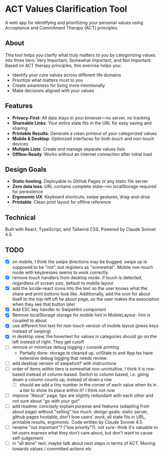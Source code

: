 # ACT Values Clarification Tool

A web app for identifying and prioritizing your personal values using Acceptance and Commitment Therapy (ACT) principles.

## About

This tool helps you clarify what truly matters to you by categorizing values into three tiers: Very Important, Somewhat Important, and Not Important. Based on ACT therapy principles, this exercise helps you:

- Identify your core values across different life domains
- Prioritize what matters most to you
- Create awareness for living more intentionally
- Make decisions aligned with your values

## Features

- **Privacy-First**: All data stays in your browser—no server, no tracking
- **Shareable Links**: Your entire state fits in the URL for easy saving and sharing
- **Printable Results**: Generate a clean printout of your categorized values
- **Mobile & Desktop**: Optimized interfaces for both touch and non-touch devices
- **Multiple Lists**: Create and manage separate values lists
- **Offline-Ready**: Works without an internet connection after initial load

## Design Goals

- **Static hosting**: Deployable to GitHub Pages or any static file server
- **Zero data loss**: URL contains complete state—no localStorage required for persistence
- **Ergonomic UX**: Keyboard shortcuts, swipe gestures, drag-and-drop
- **Printable**: Clean print layout for offline reference

## Technical

Built with React, TypeScript, and Tailwind CSS. Powered by Claude Sonnet 4.5.

## TODO

- [x] on mobile, I think the swipe directions may be bugged; swipe up is supposed to be "not", but registers as "somewhat". Mobile non-touch mode with keypresses seems to work correctly.
- [x] remove touch handlers from desktop mode. if touch is detected, regardless of screen size, default to mobile layout
- [x] add the lucide-react icons into the text so the user knows what the share and print buttons look like. Additionally, add the icon for about itself to the top-left oft he about page, so the user makes the association when they see that button later
- [x] Add ESC key handler to SwipeHint component
- [x] Remove localStorage storage for mobile hint in MobileLayout- hint is coupled to about
- [x] use different hint text for non-touch version of mobile layout (press keys instead of swiping)
- [x] in desktop view, the hovertext for values in categories should go on the left instead of right. They get cutoff
- [ ] remove or minimize debug logging / console printing
    - Partially done: storage.ts cleaned up. urlState.ts and App.tsx have extensive debug logging that needs review.
- [ ] add desktop version of swipehint? with instructions
- [ ] order of items within tiers is somewhat non-unintuitive. I think it is row-based instead of column-based. Switch to column based, i.e. going down a column counts up, instead of down a row
    - [ ] should we add a tiny number in the corner of each value when its in a tier to show its place within it? I think not now
- [ ] improve "About" page, tips are slightly redundant with each other and not sure about "go with your gut"
- [ ] add readme: concisely explain purpose and features (adapting from about page) without "selling" too much. design goals: static server, github pages hostable, don't lose users' work, all state fits in URL, printable results, ergonomic. Code written by Claude Sonnet 4.5.
- [ ] rename "not important"? ("low priority"?). not sure- think it's valuable to let users express what they don't care about, but don't want to cause self-judgement
- [ ] in "all done" text, maybe talk about next steps in terms of ACT. Moving towards values / committed actions etc
